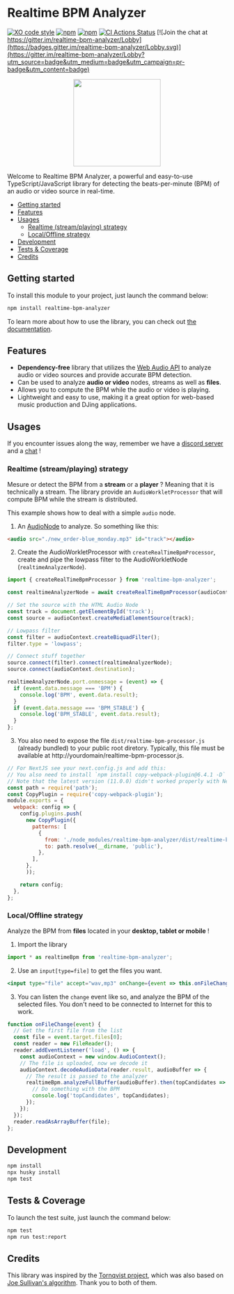 # Realtime BPM Analyzer
[![XO code style](https://img.shields.io/badge/code_style-XO-5ed9c7.svg)](https://github.com/xojs/xo)
[![npm](https://img.shields.io/npm/dm/realtime-bpm-analyzer.svg)](https://www.npmjs.com/package/realtime-bpm-analyzer)
[![npm](https://img.shields.io/npm/l/realtime-bpm-analyzer.svg)](https://github.com/dlepaux/realtime-bpm-analyzer/blob/master/licence.md)
[![CI Actions Status](https://github.com/dlepaux/realtime-bpm-analyzer/workflows/CI/badge.svg)](https://github.com/dlepaux/realtime-bpm-analyzer/actions)
[![Join the chat at https://gitter.im/realtime-bpm-analyzer/Lobby](https://badges.gitter.im/realtime-bpm-analyzer/Lobby.svg)](https://gitter.im/realtime-bpm-analyzer/Lobby?utm_source=badge&utm_medium=badge&utm_campaign=pr-badge&utm_content=badge)

<div>
  <p align="center">
    <img src="https://dlepaux.github.io/realtime-bpm-analyzer/realtime-bpm-analyzer-icon.png" style="width: 200px; height: auto;">
  </p>
</div>

Welcome to Realtime BPM Analyzer, a powerful and easy-to-use TypeScript/JavaScript library for detecting the beats-per-minute (BPM) of an audio or video source in real-time.

- [Getting started](#getting-started)
- [Features](#features)
- [Usages](#usages)
  - [Realtime (stream/playing) strategy](#realtime-stream-playing-strategy)
  - [Local/Offline strategy](#localoffline-strategy)
- [Development](#development)
- [Tests & Coverage](#tests--coverage)
- [Credits](#credits)

## Getting started

To install this module to your project, just launch the command below:

```bash
npm install realtime-bpm-analyzer
```

To learn more about how to use the library, you can check out [the documentation](https://dlepaux.github.io/realtime-bpm-analyzer).

## Features

- **Dependency-free** library that utilizes the [Web Audio API](https://developer.mozilla.org/en-US/docs/Web/API/Web_Audio_API) to analyze audio or video sources and provide accurate BPM detection.
- Can be used to analyze **audio or video** nodes, streams as well as **files**.
- Allows you to compute the BPM while the audio or video is playing.
- Lightweight and easy to use, making it a great option for web-based music production and DJing applications.

## Usages

If you encounter issues along the way, remember we have a [discord server](https://discord.gg/3xV7TGmq) and a [chat](https://gitter.im/realtime-bpm-analyzer/Lobby) !

### Realtime (stream/playing) strategy

Mesure or detect the BPM from a **stream** or a **player** ? Meaning that it is technically a stream. The library provide an `AudioWorkletProcessor` that will compute BPM while the stream is distributed.

This example shows how to deal with a simple `audio` node.

1. An [AudioNode](https://developer.mozilla.org/en-US/docs/Web/API/AudioNode) to analyze. So something like this:
```html
<audio src="./new_order-blue_monday.mp3" id="track"></audio>
```

2. Create the AudioWorkletProcessor with `createRealTimeBpmProcessor`, create and pipe the lowpass filter to the AudioWorkletNode (`realtimeAnalyzerNode`).
```javascript
import { createRealTimeBpmProcessor } from 'realtime-bpm-analyzer';

const realtimeAnalyzerNode = await createRealTimeBpmProcessor(audioContext);

// Set the source with the HTML Audio Node
const track = document.getElementById('track');
const source = audioContext.createMediaElementSource(track);

// Lowpass filter
const filter = audioContext.createBiquadFilter();
filter.type = 'lowpass';

// Connect stuff together
source.connect(filter).connect(realtimeAnalyzerNode);
source.connect(audioContext.destination);

realtimeAnalyzerNode.port.onmessage = (event) => {
  if (event.data.message === 'BPM') {
    console.log('BPM', event.data.result);
  }
  if (event.data.message === 'BPM_STABLE') {
    console.log('BPM_STABLE', event.data.result);
  }
};
```

3. You also need to expose the file `dist/realtime-bpm-processor.js` (already bundled) to your public root diretory. Typically, this file must be available at http://yourdomain/realtime-bpm-processor.js.
```javascript
// For NextJS see your next.config.js and add this:
// You also need to install `npm install copy-webpack-plugin@6.4.1 -D`
// Note that the latest version (11.0.0) didn't worked properly with NextJS 12
const path = require('path');
const CopyPlugin = require('copy-webpack-plugin');
module.exports = {
  webpack: config => {
    config.plugins.push(
      new CopyPlugin({
        patterns: [
          {
            from: './node_modules/realtime-bpm-analyzer/dist/realtime-bpm-processor.js',
            to: path.resolve(__dirname, 'public'),
          },
        ],
      },
      ));

    return config;
  },
};
```

### Local/Offline strategy

Analyze the BPM from **files** located in your **desktop, tablet or mobile** !

1. Import the library
```javascript
import * as realtimeBpm from 'realtime-bpm-analyzer';
```

2. Use an `input[type=file]` to get the files you want.
```jsx
<input type="file" accept="wav,mp3" onChange={event => this.onFileChange(event)}/>
```

3. You can listen the `change` event like so, and analyze the BPM of the selected files. You don't need to be connected to Internet for this to work.
```javascript
function onFileChange(event) {
  // Get the first file from the list
  const file = event.target.files[0];
  const reader = new FileReader();
  reader.addEventListener('load', () => {
    const audioContext = new window.AudioContext();
    // The file is uploaded, now we decode it
    audioContext.decodeAudioData(reader.result, audioBuffer => {
      // The result is passed to the analyzer
      realtimeBpm.analyzeFullBuffer(audioBuffer).then(topCandidates => {
        // Do something with the BPM
        console.log('topCandidates', topCandidates);
      });
    });
  });
  reader.readAsArrayBuffer(file);
};
```

## Development

```bash
npm install
npx husky install
npm test
```

## Tests & Coverage

To launch the test suite, just launch the command below:

```bash
npm test
npm run test:report
```

## Credits

This library was inspired by the [Tornqvist project](https://github.com/tornqvist/bpm-detective), which was also based on [Joe Sullivan's algorithm](http://joesul.li/van/beat-detection-using-web-audio/). Thank you to both of them.
